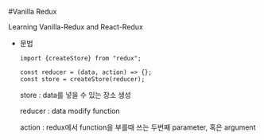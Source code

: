 #Vanilla Redux

Learning Vanilla-Redux and React-Redux

- 문법

    ```tsx
    import {createStore} from "redux";
    
    const reducer = (data, action) => {};
    const store = createStore(reducer);
    ```

  store : data를 넣을 수 있는 장소 생성

  reducer : data modify function

  action : redux에서 function을 부를때 쓰는 두번째 parameter, 혹은 argument